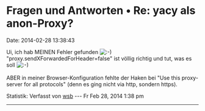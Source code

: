 Fragen und Antworten • Re: yacy als anon-Proxy?
===============================================

Date: 2014-02-28 13:38:43

Ui, ich hab MEINEN Fehler gefunden
![:-)](http://forum.yacy-websuche.de/images/smilies/icon_e_smile.gif "Smile")
\"proxy.sendXForwardedForHeader=false\" ist völlig richtig und tut, was
es soll
![:-)](http://forum.yacy-websuche.de/images/smilies/icon_e_smile.gif "Smile")\
\
ABER in meiner Browser-Konfiguration fehlte der Haken bei \"Use this
proxy-server for all protocols\" (denn es ging nicht via http, sondern
https).

Statistik: Verfasst von
[wsb](http://forum.yacy-websuche.de/memberlist.php?mode=viewprofile&u=66)
--- Fr Feb 28, 2014 1:38 pm

------------------------------------------------------------------------
